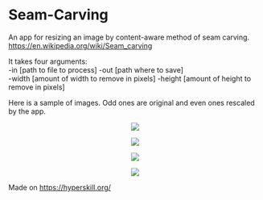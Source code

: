 # Seam-Carving
An app for resizing an image by content-aware method of seam carving.  
https://en.wikipedia.org/wiki/Seam_carving

It takes four arguments:   
-in [path to file to process] -out [path where to save]  
-width [amount of width to remove in pixels] -height [amount of height to remove in pixels]  

Here is a sample of images. Odd ones are original and even ones rescaled by the app.
<p align="center"><img src="https://user-images.githubusercontent.com/55409161/128052084-d281bbd8-0bcb-488b-b93d-4e9ef5ce23ae.png"></p>
<p align="center"><img src="https://user-images.githubusercontent.com/55409161/128052114-8ab88677-8827-46d8-bd58-f14b486ff146.png"></p>
<p align="center"><img src="https://user-images.githubusercontent.com/55409161/128052159-7a8f728d-20fe-49d3-8b46-705421c65140.png"></p>
<p align="center"><img src="https://user-images.githubusercontent.com/55409161/128052175-fa2f8783-1032-44a6-bb48-5f71b92f591c.png"></p>   

Made on https://hyperskill.org/
